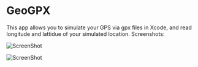 # GeoGPX
This app allows you to simulate your GPS via gpx files in Xcode, and read longitude and lattidue of your simulated location.
Screenshots:

![ScreenShot](https://s3-us-west-2.amazonaws.com/yuanjiexie/spring2016/iOS/GeoGPX/geogpx-0.png)

![ScreenShot](https://s3-us-west-2.amazonaws.com/yuanjiexie/spring2016/iOS/GeoGPX/geogpx-1.png)


